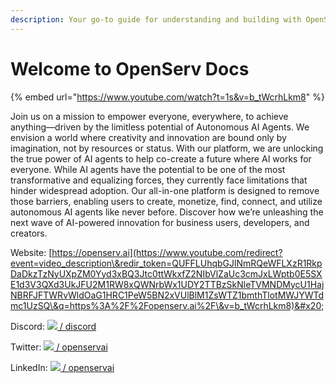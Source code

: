 ```yaml
---
description: Your go-to guide for understanding and building with OpenServ.
---
```


# Welcome to OpenServ Docs

{% embed url="https://www.youtube.com/watch?t=1s&v=b_tWcrhLkm8" %}

Join us on a mission to empower everyone, everywhere, to achieve anything—driven by the limitless potential of Autonomous AI Agents. We envision a world where creativity and innovation are bound only by imagination, not by resources or status. With our platform, we are unlocking the true power of AI agents to help co-create a future where AI works for everyone. While AI agents have the potential to be one of the most transformative and equalizing forces, they currently face limitations that hinder widespread adoption. Our all-in-one platform is designed to remove those barriers, enabling users to create, monetize, find, connect, and utilize autonomous AI agents like never before. Discover how we’re unleashing the next wave of AI-powered innovation for business users, developers, and creators.&#x20;

Website: [https://openserv.ai](https://www.youtube.com/redirect?event=video_description\&redir_token=QUFFLUhqbGJlNmRQeWFLXzR1RkpDaDkzTzNyUXpZM0Yyd3xBQ3Jtc0ttWkxfZ2NIbVlZaUc3cmJxLWptb0E5SXE1d3V3QXd3UkJFU2M1RW8xQWNrbWx1UDY2TTBzSkNleTVMNDMycU1HajNBRFJFTWRvWldOaG1HRC1PeW5BN2xVUlBlM1ZsWTZ1bmthTlotMWJYWTdmc1UzSQ\&q=https%3A%2F%2Fopenserv.ai%2F\&v=b_tWcrhLkm8)&#x20;

Discord: [ ![](https://www.gstatic.com/youtube/img/watch/social_media/discord_1x.png) / discord  ](https://www.youtube.com/redirect?event=video_description\&redir_token=QUFFLUhqazV3YTI5N3RZWlJYVGZXRGtqVTFXRmVXS2hCd3xBQ3Jtc0tuQW9wTTAzZjVxNjdybFY5bjUyNmEtRkhjbTB3S0g1aGZpZVRWanNnWU1qUnNmb0dJX2xURFVnUTNSX3FWRXpEaTVTNTdMemhUOEN0RWFUb1NtTXMyTzhWZGZYeHhOQnFHODFrd0MzalZCUTZfNGstSQ\&q=https%3A%2F%2Fdiscord.gg%2FMg7hgrsAnV\&v=b_tWcrhLkm8)&#x20;

Twitter: [ ![](https://www.gstatic.com/youtube/img/watch/social_media/twitter_1x_v2.png) / openservai  ](https://www.youtube.com/redirect?event=video_description\&redir_token=QUFFLUhqbmVyMm11THJhN2V5OG51VkJxeEFqTXN1VTdZQXxBQ3Jtc0trZzVCOS1MQnNOQmttWjdUYVFzdmROWDNaYU1oR3EzdktnQUY5TDdOTFBjbUEyOGthbXNVczNKREFFdVBWelBHUW9rTlVNSnNTTnNSYnExM0FoNnR1Tmk1ZmZtbWdxMmJhemVtREJ3NUg4c0dwOEdsSQ\&q=https%3A%2F%2Ftwitter.com%2Fopenservai\&v=b_tWcrhLkm8)&#x20;

LinkedIn: [ ![](https://www.gstatic.com/youtube/img/watch/social_media/linkedin_1x.png) / openservai  ](https://www.youtube.com/redirect?event=video_description\&redir_token=QUFFLUhqbUhrbXRzcEJWMDdBYmtFNk1JOEpFXzZoaDFid3xBQ3Jtc0trS2hRUlNOSVdVSkxxRXlzeC1XaVg2eU1LZ2g2cWVSeHRhLWZvTldXVUpmcU5NWUZVd19seG1VTlo0cXBrWUYzemprcXNtbnNCTnIyWWNQRWpVMnU2M09ES0RYUU1UcEFGOWYtU0Nzam10Sk5YSU5BZw\&q=https%3A%2F%2Fwww.linkedin.com%2Fcompany%2Fopenservai\&v=b_tWcrhLkm8)
